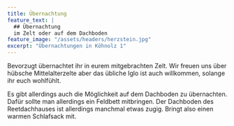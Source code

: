 ```yaml
---
title: Übernachtung
feature_text: |
  ## Übernachtung
  im Zelt oder auf dem Dachboden
feature_image: "/assets/headers/herzstein.jpg"
excerpt: "Übernachtungen in Köhnolz 1"
---
```


Bevorzugt übernachtet ihr in eurem mitgebrachten Zelt.
Wir freuen uns über hübsche Mittelalterzelte aber das übliche Iglo ist auch willkommen, solange ihr euch
wohlfühlt.

Es gibt allerdings auch die Möglichkeit auf dem Dachboden zu übernachten.
Dafür sollte man allerdings ein Feldbett mitbringen.
Der Dachboden des Reetdachhauses ist allerdings manchmal etwas zugig. Bringt also einen warmen Schlafsack mit.